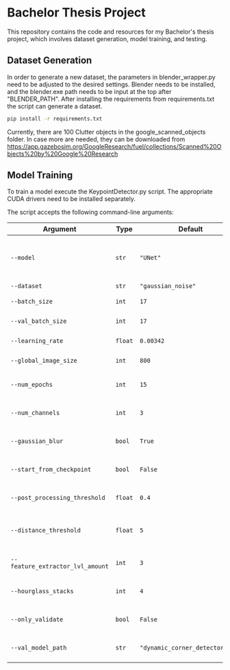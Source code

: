 # Bachelor Thesis Project

This repository contains the code and resources for my Bachelor's thesis project, which involves dataset generation, model training, and testing.

## Dataset Generation

In order to generate a new dataset, the parameters in blender_wrapper.py need to be adjusted to the desired settings. Blender needs to be installed, and the blender.exe path needs to be input at the top after "BLENDER_PATH". After installing the requirements from requirements.txt the script can generate a dataset.

```bash
pip install -r requirements.txt
```

Currently, there are 100 Clutter objects in the google_scanned_objects folder. In case more are needed, they can be downloaded from https://app.gazebosim.org/GoogleResearch/fuel/collections/Scanned%20Objects%20by%20Google%20Research

## Model Training

To train a model execute the KeypointDetector.py script. The appropriate CUDA drivers need to be installed separately.

The script accepts the following command-line arguments:

| Argument                     | Type    | Default                     | Description                                                                 |
|------------------------------|---------|-----------------------------|-----------------------------------------------------------------------------|
| `--model`                    | `str`   | `"UNet"`                    | Model architecture to use (`UNet`, `KeyNet`, `SimpleModel`, `Hourglass_Github`) |
| `--dataset`                  | `str`   | `"gaussian_noise"`          | Dataset to use                      |
| `--batch_size`               | `int`   | `17`                        | Batch size for training                                                     |
| `--val_batch_size`           | `int`   | `17`                        | Batch size for validation                                                   |
| `--learning_rate`            | `float` | `0.00342`                   | Learning rate for the optimizer                                             |
| `--global_image_size`        | `int`   | `800`                       | Global image size for training                                              |
| `--num_epochs`               | `int`   | `15`                        | Number of epochs to train the model                                         |
| `--num_channels`             | `int`   | `3`                         | Number of channels in the input images                                      |
| `--gaussian_blur`            | `bool`  | `True`                      | Whether to apply Gaussian blur to the heatmaps                              |
| `--start_from_checkpoint`    | `bool`  | `False`                     | Whether to start training from a checkpoint                                 |
| `--post_processing_threshold`| `float` | `0.4`                       | Threshold for post-processing the heatmaps                                  |
| `--distance_threshold`       | `float` | `5`                         | Distance threshold for keypoint matching                                    |
| `--feature_extractor_lvl_amount` | `int` | `3`                     | Number of levels in the Key.Net feature extractor                                   |
| `--hourglass_stacks`         | `int`   | `4`                         | Number of stacks in the hourglass model                                     |
| `--only_validate`            | `bool`  | `False`                     | Whether to only validate the model                                          |
| `--val_model_path`           | `str`   | `"dynamic_corner_detector.pth"` | Model path used if only validation is set to True                       |



